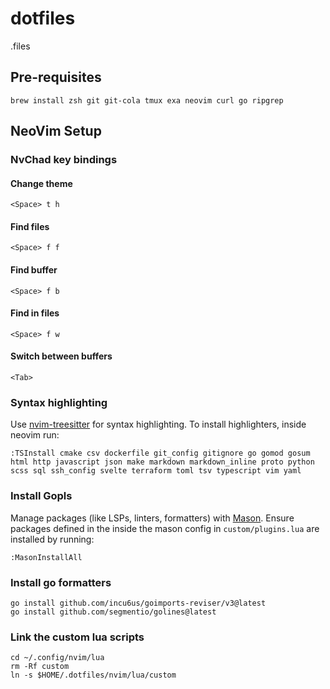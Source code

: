 # dotfiles

.files

## Pre-requisites

```
brew install zsh git git-cola tmux exa neovim curl go ripgrep
```

## NeoVim Setup

### NvChad key bindings

#### Change theme
```
<Space> t h
```

#### Find files
```
<Space> f f
```

#### Find buffer
```
<Space> f b
```

#### Find in files
```
<Space> f w
```

#### Switch between buffers
```
<Tab>
```

### Syntax highlighting

Use [nvim-treesitter](https://github.com/nvim-treesitter/nvim-treesitter) for syntax highlighting. To install highlighters, inside neovim run:

```
:TSInstall cmake csv dockerfile git_config gitignore go gomod gosum html http javascript json make markdown markdown_inline proto python scss sql ssh_config svelte terraform toml tsv typescript vim yaml
```

### Install Gopls

Manage packages (like LSPs, linters, formatters) with [Mason](https://github.com/williamboman/mason.nvim). Ensure packages defined in the inside the mason config in `custom/plugins.lua` are installed by running:

```
:MasonInstallAll
```

### Install go formatters

```
go install github.com/incu6us/goimports-reviser/v3@latest
go install github.com/segmentio/golines@latest
```

### Link the custom lua scripts

```
cd ~/.config/nvim/lua
rm -Rf custom
ln -s $HOME/.dotfiles/nvim/lua/custom
```

